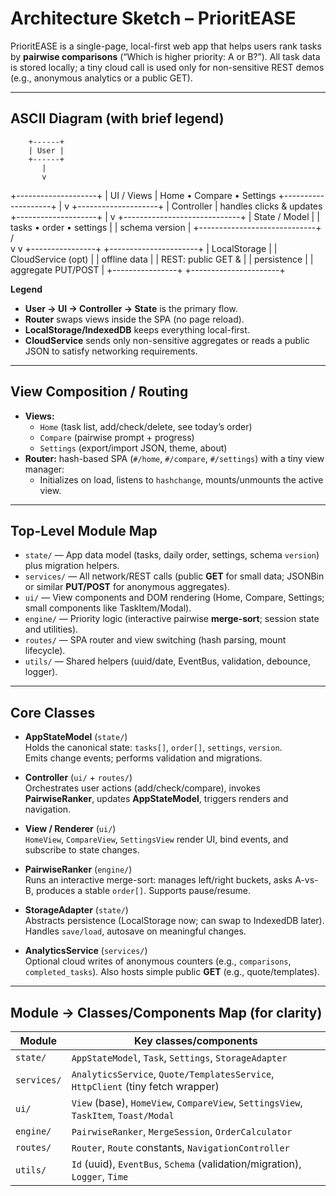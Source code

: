 # Architecture Sketch – PrioritEASE

PrioritEASE is a single-page, local-first web app that helps users rank tasks by **pairwise comparisons** (“Which is higher priority: A or B?”). All task data is stored locally; a tiny cloud call is used only for non-sensitive REST demos (e.g., anonymous analytics or a public GET).

---

## ASCII Diagram (with brief legend)

        +------+
        | User |
        +------+
           |
           v
   +--------------------+
   |     UI / Views     |  Home • Compare • Settings
   +--------------------+
           |
           v
   +--------------------+
   |     Controller     |  handles clicks & updates
   +--------------------+
           |
           v
   +-----------------------------+
   |        State / Model        |
   |  tasks • order • settings   |
   |  schema version             |
   +-----------------------------+
        /                 \
       v                   v
+----------------+   +----------------------+
|  LocalStorage  |   |  CloudService (opt)  |
|  offline data  |   |  REST: public GET &  |
|  persistence   |   |  aggregate PUT/POST  |
+----------------+   +----------------------+


**Legend**
- **User → UI → Controller → State** is the primary flow.
- **Router** swaps views inside the SPA (no page reload).
- **LocalStorage/IndexedDB** keeps everything local-first.
- **CloudService** sends only non-sensitive aggregates or reads a public JSON to satisfy networking requirements.

---

## View Composition / Routing

- **Views:**  
  - `Home` (task list, add/check/delete, see today’s order)  
  - `Compare` (pairwise prompt + progress)  
  - `Settings` (export/import JSON, theme, about)
- **Router:** hash-based SPA (`#/home`, `#/compare`, `#/settings`) with a tiny view manager:
  - Initializes on load, listens to `hashchange`, mounts/unmounts the active view.

---

## Top-Level Module Map 

- `state/` — App data model (tasks, daily order, settings, schema `version`) plus migration helpers.
- `services/` — All network/REST calls (public **GET** for small data; JSONBin or similar **PUT/POST** for anonymous aggregates).
- `ui/` — View components and DOM rendering (Home, Compare, Settings; small components like TaskItem/Modal).
- `engine/` — Priority logic (interactive pairwise **merge-sort**; session state and utilities).
- `routes/` — SPA router and view switching (hash parsing, mount lifecycle).
- `utils/` — Shared helpers (uuid/date, EventBus, validation, debounce, logger).

---

## Core Classes 

- **AppStateModel** (`state/`)  
  Holds the canonical state: `tasks[]`, `order[]`, `settings`, `version`.  
  Emits change events; performs validation and migrations.

- **Controller** (`ui/` + `routes/`)  
  Orchestrates user actions (add/check/compare), invokes **PairwiseRanker**, updates **AppStateModel**, triggers renders and navigation.

- **View / Renderer** (`ui/`)  
  `HomeView`, `CompareView`, `SettingsView` render UI, bind events, and subscribe to state changes.

- **PairwiseRanker** (`engine/`)  
  Runs an interactive merge-sort: manages left/right buckets, asks A-vs-B, produces a stable `order[]`. Supports pause/resume.

- **StorageAdapter** (`state/`)  
  Abstracts persistence (LocalStorage now; can swap to IndexedDB later). Handles `save/load`, autosave on meaningful changes.

- **AnalyticsService** (`services/`)  
  Optional cloud writes of anonymous counters (e.g., `comparisons`, `completed_tasks`). Also hosts simple public **GET** (e.g., quote/templates).

---

## Module → Classes/Components Map (for clarity)

| Module     | Key classes/components |
|------------|------------------------|
| `state/`   | `AppStateModel`, `Task`, `Settings`, `StorageAdapter` |
| `services/`| `AnalyticsService`, `Quote/TemplatesService`, `HttpClient` (tiny fetch wrapper) |
| `ui/`      | `View` (base), `HomeView`, `CompareView`, `SettingsView`, `TaskItem`, `Toast/Modal` |
| `engine/`  | `PairwiseRanker`, `MergeSession`, `OrderCalculator` |
| `routes/`  | `Router`, `Route` constants, `NavigationController` |
| `utils/`   | `Id` (uuid), `EventBus`, `Schema` (validation/migration), `Logger`, `Time` |



